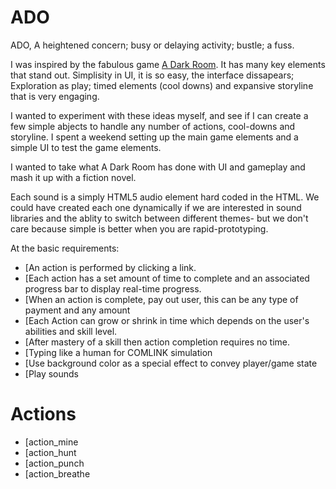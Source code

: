 # ADO
ADO, A heightened concern; busy or delaying activity; bustle; a fuss.


I was inspired by the fabulous game [A Dark Room](http://adarkroom.doublespeakgames.com/). It has many key elements that stand out. Simplisity in UI, it is so easy, the interface dissapears; Exploration as play; timed elements (cool downs) and expansive storyline that is very engaging.

I wanted to experiment with these ideas myself, and see if I can create a few simple abjects to handle any number of actions, cool-downs and storyline. I spent a weekend setting up the main game elements and a simple UI to test the game elements.

I wanted to take what A Dark Room has done with UI and gameplay and mash it up with a fiction novel. 

Each sound is a simply HTML5 audio element hard coded in the HTML. We could have created each one dynamically if we are interested in sound libraries and the ablity to switch between different themes- but we don't care because simple is better when you are rapid-prototyping.

At the basic requirements:
- [An action is performed by clicking a link. 
- [Each action has a set amount of time to complete and an associated progress bar to display real-time progress. 
- [When an action is complete, pay out user, this can be any type of payment and any amount
- [Each Action can grow or shrink in time which depends on the user's abilities and skill level.
- [After mastery of a skill then action completion requires no time.
- [Typing like a human for COMLINK simulation
- [Use background color as a special effect to convey player/game state
- [Play sounds

# Actions
- [action_mine
- [action_hunt
- [action_punch
- [action_breathe




